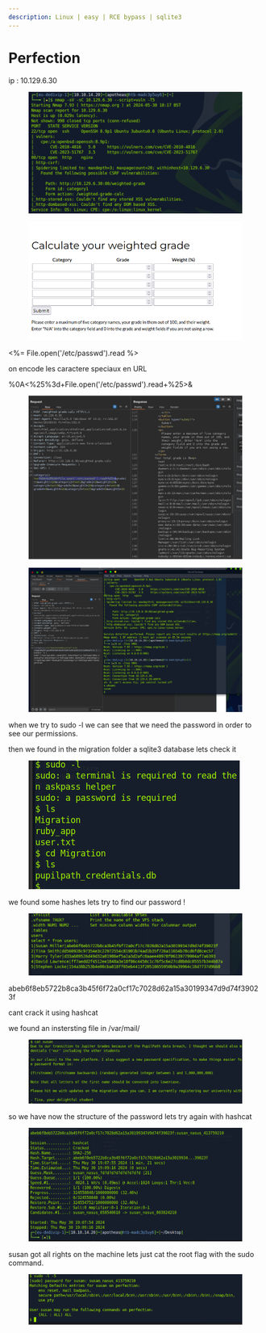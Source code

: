 ```yaml
---
description: Linux | easy | RCE bypass | sqlite3
---
```


# Perfection

ip : 10.129.6.30

<figure><img src="../../.gitbook/assets/image (6).png" alt=""><figcaption></figcaption></figure>

<figure><img src="../../.gitbook/assets/image (1) (2).png" alt=""><figcaption></figcaption></figure>

<%= File.open('/etc/passwd').read %>

on encode les caractere speciaux en URL&#x20;

%0A<%25%3d+File.open('/etc/passwd').read+%25>&

<figure><img src="../../.gitbook/assets/image (2) (2).png" alt=""><figcaption></figcaption></figure>

<figure><img src="../../.gitbook/assets/image (3) (2).png" alt=""><figcaption></figcaption></figure>

when we try to sudo -l we can see that we need the password in order to see our permissions.

then we found in the migration folder a sqlite3 database  lets check it&#x20;

<figure><img src="../../.gitbook/assets/image (4) (3).png" alt=""><figcaption></figcaption></figure>

we found some hashes lets try to find our password !&#x20;

<figure><img src="../../.gitbook/assets/image (5) (3).png" alt=""><figcaption></figcaption></figure>

abeb6f8eb5722b8ca3b45f6f72a0cf17c7028d62a15a30199347d9d74f39023f

cant crack it using hashcat



we found an instersting file in /var/mail/

<figure><img src="../../.gitbook/assets/image (6) (3).png" alt=""><figcaption></figcaption></figure>

so we have now the structure of the password lets try again with hashcat&#x20;

<figure><img src="../../.gitbook/assets/image (7).png" alt=""><figcaption></figcaption></figure>

susan got all rights on the machine lets just cat the root flag with the sudo command.

<figure><img src="../../.gitbook/assets/image (8).png" alt=""><figcaption></figcaption></figure>
